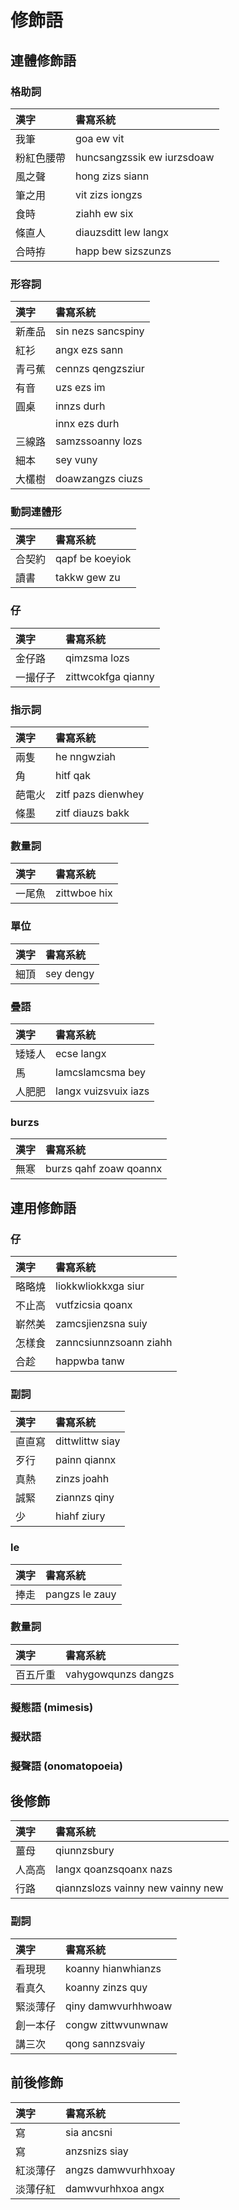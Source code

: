 # 修飾語

## 連體修飾語

### 格助詞

| 漢字 | 書寫系統 |
| :--- | :--- |
| 我筆 | goa ew vit |
| 粉紅色腰帶 | huncsangzssik ew iurzsdoaw |
| 風之聲 | hong zizs siann |
| 筆之用 | vit zizs iongzs |
| 食時 | ziahh ew six |
| 條直人 | diauzsditt lew langx |
| 合時拵 | happ bew sizszunzs |

### 形容詞

| 漢字 | 書寫系統 |
| :--- | :--- |
| 新產品 | sin nezs sancspiny |
| 紅衫 | angx ezs sann |
| 青弓蕉 | cennzs qengzsziur |
| 有音 | uzs ezs im |
| 圓桌 | innzs durh |
|| innx ezs durh |
| 三線路 | samzssoanny lozs |
| 細本 | sey vuny |
| 大欉樹 | doawzangzs ciuzs |

### 動詞連體形

| 漢字 | 書寫系統 |
| :--- | :--- |
| 合契約 | qapf be koeyiok |
| 讀書 | takkw gew zu |

### 仔

| 漢字 | 書寫系統 |
| :--- | :--- |
| 金仔路 | qimzsma lozs |
| 一撮仔子 | zittwcokfga qianny |

### 指示詞

| 漢字 | 書寫系統 |
| :--- | :--- |
| 兩隻 | he nngwziah |
| 角 | hitf qak |
| 葩電火 | zitf pazs dienwhey |
| 條墨 | zitf diauzs bakk |

### 數量詞

| 漢字 | 書寫系統 |
| :--- | :--- |
| 一尾魚 | zittwboe hix |

### 單位

| 漢字 | 書寫系統 |
| :--- | :--- |
| 細頂 | sey dengy |

### 疊語

| 漢字 | 書寫系統 |
| :--- | :--- |
| 矮矮人 | ecse langx |
| 馬 | lamcslamcsma bey |
| 人肥肥 | langx vuizsvuix iazs |

### burzs

| 漢字 | 書寫系統 |
| :--- | :--- |
| 無寒 | burzs qahf zoaw qoannx |

## 連用修飾語

### 仔

| 漢字 | 書寫系統 |
| :--- | :--- |
| 略略燒 | liokkwliokkxga siur |
| 不止高 | vutfzicsia qoanx |
| 嶄然美 | zamcsjienzsna suiy |
| 怎樣食 | zanncsiunnzsoann ziahh |
| 合趁 | happwba tanw |

### 副詞

| 漢字 | 書寫系統 |
| :--- | :--- |
| 直直寫 | dittwlittw siay |
| 歹行 | painn qiannx |
| 真熱 | zinzs joahh |
| 誠緊 | ziannzs qiny |
| 少 | hiahf ziury |

### le

| 漢字 | 書寫系統 |
| :--- | :--- |
| 捧走 | pangzs le zauy |

### 數量詞

| 漢字 | 書寫系統 |
| :--- | :--- |
| 百五斤重 | vahygowqunzs dangzs |

### 擬態語 (mimesis)

### 擬狀語

### 擬聲語 (onomatopoeia)

## 後修飾

| 漢字 | 書寫系統 |
| :--- | :--- |
| 薑母 | qiunnzsbury |
| 人高高 | langx qoanzsqoanx nazs|
| 行路 | qiannzslozs vainny new vainny new |

### 副詞

| 漢字 | 書寫系統 |
| :--- | :--- |
| 看現現 | koanny hianwhianzs |
| 看真久 | koanny zinzs quy |
| 緊淡薄仔 | qiny damwvurhhwoaw |
| 創一本仔 | congw zittwvunwnaw|
| 講三次 | qong sannzsvaiy |

## 前後修飾

| 漢字 | 書寫系統 |
| :--- | :--- |
| 寫 | sia ancsni |
| 寫 | anzsnizs siay |
| 紅淡薄仔 | angzs damwvurhhxoay |
| 淡薄仔紅 | damwvurhhxoa angx |
